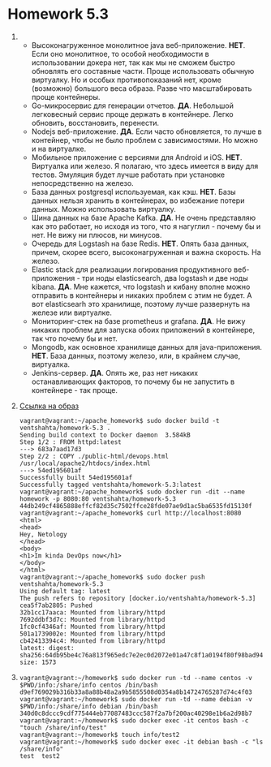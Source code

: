 # Homework 5.3

1.
   - Высоконагруженное монолитное java веб-приложение. **НЕТ**. Если оно монолитное, то особой необходимости в использовании докера нет, так как мы не сможем быстро обновлять его составные части. Проще использовать обычную виртуалку. Но и особых противопоказаний нет, кроме (возможно) большого веса образа. Разве что масштабировать проще контейнеры.
   - Go-микросервис для генерации отчетов. **ДА**. Небольшой легковесный сервис проще держать в контейнере. Легко обновить, восстановить, перенести.
   - Nodejs веб-приложение. **ДА**. Если часто обновляется, то лучше в контейнер, чтобы не было проблем с зависимостями. Но можно и на виртуалке.
   - Мобильное приложение c версиями для Android и iOS. **НЕТ**. Виртуалка или железо. Я полагаю, что здесь имеется в виду для тестов. Эмуляция будет лучше работать при установке непосредственно на железо.
   - База данных postgresql используемая, как кэш. **НЕТ**. Базы данных нельзя хранить в контейнерах, во избежание потери данных. Можно использовать виртуалку.
   - Шина данных на базе Apache Kafka. **ДА**. Не очень представляю как это работает, но исходя из того, что я нагуглил - почему бы и нет. Не вижу ни плюсов, ни минусов.
   - Очередь для Logstash на базе Redis. **НЕТ**. Опять база данных, причем, скорее всего, высоконагруженная и важна скорость. На железо.
   - Elastic stack для реализации логирования продуктивного веб-приложения - три ноды elasticsearch, два logstash и две ноды kibana. **ДА**. Мне кажется, что logstash и кибану вполне можно отправить в контейнеры и никаких проблем с этим не будет. А вот elasticsearh это хранилище, поэтому лучше развернуть на железе или виртуалке.
   - Мониторинг-стек на базе prometheus и grafana. **ДА**. Не вижу никаких проблем для запуска обоих приложений в контейнере, так что почему бы и нет.
   - Mongodb, как основное хранилище данных для java-приложения. **НЕТ**. База данных, поэтому железо, или, в крайнем случае, виртуалка.
   - Jenkins-сервер. **ДА**. Опять же, раз нет никаких останавливающих факторов, то почему бы не запустить в контейнере - так проще.

2. [Ссылка на образ](https://hub.docker.com/repository/docker/ventshahta/homework-5.3)

   ```commandline
   vagrant@vagrant:~/apache_homework$ sudo docker build -t ventshahta/homework-5.3 .
   Sending build context to Docker daemon  3.584kB
   Step 1/2 : FROM httpd:latest
   ---> 683a7aad17d3
   Step 2/2 : COPY ./public-html/devops.html /usr/local/apache2/htdocs/index.html
   ---> 54ed195601af
   Successfully built 54ed195601af
   Successfully tagged ventshahta/homework-5.3:latest
   vagrant@vagrant:~/apache_homework$ sudo docker run -dit --name homework -p 8080:80 ventshahta/homework-5.3
   44db249cf4865888effcf82d35c7502ffce28fde07ae9d1ac5ba6535fd15130f
   vagrant@vagrant:~/apache_homework$ curl http://localhost:8080
   <html>
   <head>
   Hey, Netology
   </head>
   <body>
   <h1>Im kinda DevOps now</h1>
   </body>
   </html>
   vagrant@vagrant:~/apache_homework$ sudo docker push ventshahta/homework-5.3
   Using default tag: latest
   The push refers to repository [docker.io/ventshahta/homework-5.3]
   cea5f7ab2805: Pushed
   32b1cc17aaca: Mounted from library/httpd
   7692ddbf3d7c: Mounted from library/httpd
   1fc0cf4346af: Mounted from library/httpd
   501a1739002e: Mounted from library/httpd
   cb42413394c4: Mounted from library/httpd
   latest: digest: sha256:64db95be4c76a813f965edc7e2ec0d2072e01a47c8f1a0194f80f98bad94517c size: 1573
   ```

3. ```commandline
   vagrant@vagrant:~/homework$ sudo docker run -td --name centos -v $PWD/info:/share/info centos /bin/bash
   d9ef769029b316b33a8a88b48a2a9b5855508d0354a8b14724765287d74c4f03
   vagrant@vagrant:~/homework$ sudo docker run -td --name debian -v $PWD/info:/share/info debian /bin/bash
   340d0c8dccc9cdf775444eb77087483ccc587f2a7bf200ac40298e1b6a2d98b7
   vagrant@vagrant:~/homework$ sudo docker exec -it centos bash -c "touch /share/info/test"
   vagrant@vagrant:~/homework$ touch info/test2
   vagrant@vagrant:~/homework$ sudo docker exec -it debian bash -c "ls /share/info"
   test  test2
   ```

